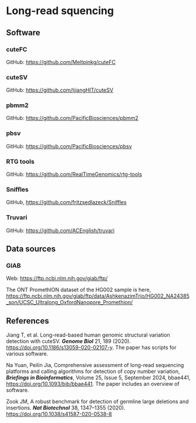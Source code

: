 # Long-read squencing

## Software

### cuteFC

GitHub: <https://github.com/Meltpinkg/cuteFC>

### cuteSV

GitHub: <https://github.com/tjiangHIT/cuteSV>

### pbmm2

GitHub: <https://github.com/PacificBiosciences/pbmm2>

### pbsv

GitHub: <https://github.com/PacificBiosciences/pbsv>

### RTG tools

GitHub: <https://github.com/RealTimeGenomics/rtg-tools>

### Sniffles

GitHub, <https://github.com/fritzsedlazeck/Sniffles>

### Truvari

GitHub: <https://github.com/ACEnglish/truvari>

## Data sources

### GIAB

Web: <https://ftp.ncbi.nlm.nih.gov/giab/ftp/>

The ONT PromethION dataset of the HG002 sample is here,
<https://ftp.ncbi.nlm.nih.gov/giab/ftp/data/AshkenazimTrio/HG002_NA24385_son/UCSC_Ultralong_OxfordNanopore_Promethion/>

## References

Jiang T, et al. Long-read-based human genomic structural variation detection with cuteSV. ***Genome Biol*** 21, 189 (2020). <https://doi.org/10.1186/s13059-020-02107-y>. The paper has scripts for various software.

Na Yuan, Peilin Jia, Comprehensive assessment of long-read sequencing platforms and calling algorithms for detection of copy number variation, ***Briefings in Bioinformatics***, Volume 25, Issue 5, September 2024, bbae441, <https://doi.org/10.1093/bib/bbae441>. The paper includes an overview of software.

Zook JM, A robust benchmark for detection of germline large deletions and insertions. ***Nat Biotechnol*** 38, 1347–1355 (2020). <https://doi.org/10.1038/s41587-020-0538-8>
